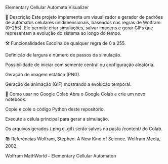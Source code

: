 Elementary Cellular Automata Visualizer

📜 Descrição
Este projeto implementa um visualizador e gerador de padrões de autômatos celulares unidimensionais, baseados nas regras de Wolfram (0–255).
Ele permite criar simulações, salvar imagens e gerar GIFs que representam a evolução do sistema ao longo do tempo.

🛠 Funcionalidades
Escolha de qualquer regra de 0 a 255.

Definição de largura e número de passos da simulação.

Possibilidade de iniciar com semente central ou configuração aleatória.

Geração de imagem estática (PNG).

Geração de animação (GIF) mostrando a evolução temporal.

🚀 Como usar no Google Colab
Abra o Google Colab e crie um novo notebook.

Copie e cole o código Python deste repositório.

Execute a célula principal para gerar a simulação.

Os arquivos gerados (.png e .gif) serão salvos na pasta /content/ do Colab.

📚 Referências
Wolfram, Stephen. A New Kind of Science. Wolfram Media, 2002.

Wolfram MathWorld – Elementary Cellular Automaton
